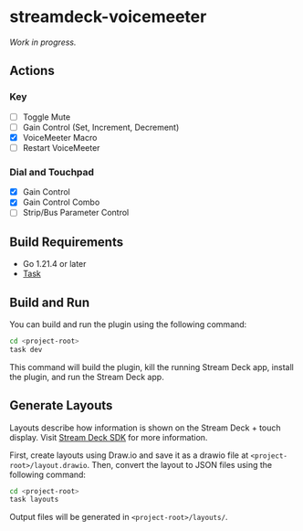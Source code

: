 # streamdeck-voicemeeter
*Work in progress.*

## Actions
### Key
- [ ] Toggle Mute
- [ ] Gain Control (Set, Increment, Decrement)
- [x] VoiceMeeter Macro
- [ ] Restart VoiceMeeter

### Dial and Touchpad
- [x] Gain Control
- [x] Gain Control Combo
- [ ] Strip/Bus Parameter Control

## Build Requirements
- Go 1.21.4 or later
- [Task](https://taskfile.dev/installation/)

## Build and Run
You can build and run the plugin using the following command:

```bash
cd <project-root>
task dev
```

This command will build the plugin, kill the running Stream Deck app, install the plugin, and run the Stream Deck app.

## Generate Layouts
Layouts describe how information is shown on the Stream Deck + touch display. Visit [Stream Deck SDK](https://docs.elgato.com/sdk/plugins/layouts-sd+) for more information.

First, create layouts using Draw.io and save it as a drawio file at `<project-root>/layout.drawio`.
Then, convert the layout to JSON files using the following command:
```bash
cd <project-root>
task layouts
```

Output files will be generated in `<project-root>/layouts/`.

